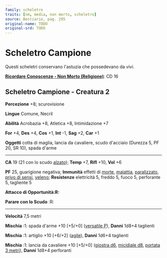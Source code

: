 ```yaml
---
family: scheletro
traits: [nm, media, non morto, scheletro]
source: Bestiario, pag. 295
original-name: TODO
original-srd: TODO
---
```


# Scheletro Campione

Questi scheletri conservano l'astuzia che possedevano da vivi.

**[Ricordare Conoscenze - Non Morto (Religione)](/azioni/abilita/ricordare-conoscenze)**:
CD 16

## Scheletro Campione - Creatura 2

**Percezione** +8; scurovisione

**Lingue** Comune, Necril

**Abilità** Acrobazia +8, Atletica +8, Intimidazione +7

**For** +4, **Des** +4, **Cos** +1, **Int** -1, **Sag** +2, **Car** +1

**Oggetti** cotta di maglia, lancia da cavaliere, scudo d'acciaio (Durezza 5, PF
20, SR 10), spada d'arme

---

**CA** 19 (21 con lo scudo [alzato](/azioni/alzare-lo-scudo)); **Temp** +7,
**Rifl** +10, **Vol** +6

**PF** 25, guarigione negativa; **Immunità** effetti di [morte](/tratti/morte),
[malattia](/tratti/malattia), [paralizzato](/condizioni/paralizzato),
[privo di sensi](/condizioni/privo-di-sensi), [veleno](/tratti/veleno);
**Resistenze** elettricità 5, freddo 5, fuoco 5, perforante 5, tagliente 5

**Attacco di Opportunità:R:**

**Parare con lo Scudo** :R:

---

**Velocità** 7,5 metri

**Mischia** :1: spada d'arme +10 \[+5/+0] ([versatile P](/tratti/versatile)),
**Danni** 1d8+4 taglienti

**Mischia** :1: artiglio +10 \[+6/+2] ([agile](/tratti/agile)), **Danni** 1d6+4
taglienti

**Mischia** :1: lancia da cavaliere +10 \[+5/+0] ([giostra d6](/tratti/giostra),
[micidiale d8](/tratti/micidiale), [portata 3 metri](/tratti/portata)),
**Danni** 1d8+4 perforanti
